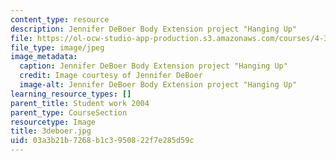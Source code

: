 ```yaml
---
content_type: resource
description: Jennifer DeBoer Body Extension project "Hanging Up"
file: https://ol-ocw-studio-app-production.s3.amazonaws.com/courses/4-301-introduction-to-the-visual-arts-spring-2007/03a3b21b7268b1c3950822f7e285d59c_3deboer.jpg
file_type: image/jpeg
image_metadata:
  caption: Jennifer DeBoer Body Extension project "Hanging Up"
  credit: Image courtesy of Jennifer DeBoer
  image-alt: Jennifer DeBoer Body Extension project "Hanging Up"
learning_resource_types: []
parent_title: Student work 2004
parent_type: CourseSection
resourcetype: Image
title: 3deboer.jpg
uid: 03a3b21b-7268-b1c3-9508-22f7e285d59c
---
```

